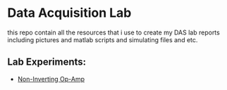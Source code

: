 # Data Acquisition Lab

this repo contain all the resources that i use to create my DAS lab
reports including pictures and matlab scripts and simulating files
and etc.

## Lab Experiments:
- [Non-Inverting Op-Amp](https://github.com/N3dal/Data-Acquisition-Lab/tree/main/non_inverting_op_amp)

